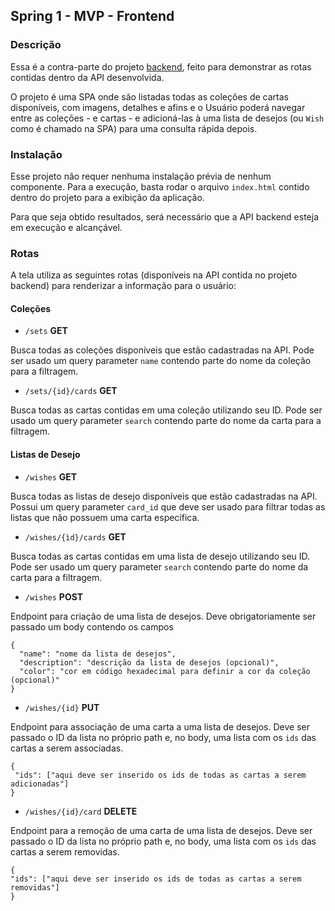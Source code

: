 ## Spring 1 - MVP - Frontend

### Descrição
Essa é a contra-parte do projeto [backend](https://github.com/stephaniefay/s1-mvp-backend), feito para demonstrar as
rotas contidas dentro da API desenvolvida.

O projeto é uma SPA onde são listadas todas as coleções de cartas disponíveis, com imagens, detalhes e afins e o Usuário
poderá navegar entre as coleções - e cartas - e adicioná-las à uma lista de desejos (ou `Wish` como é chamado na SPA) para
uma consulta rápida depois.

### Instalação
Esse projeto não requer nenhuma instalação prévia de nenhum componente. Para a execução, basta rodar o arquivo `index.html`
contido dentro do projeto para a exibição da aplicação.

Para que seja obtido resultados, será necessário que a API backend esteja em execução e alcançável.

### Rotas
A tela utiliza as seguintes rotas (disponíveis na API contida no projeto backend) para renderizar a informação para o usuário:

#### Coleções

 - `/sets` **GET**

Busca todas as coleções disponíveis que estão cadastradas na API. Pode ser usado um query parameter `name` contendo parte do nome da coleção para a filtragem.

 - `/sets/{id}/cards` **GET**

Busca todas as cartas contidas em uma coleção utilizando seu ID. Pode ser usado um query parameter `search` contendo parte do nome da carta para a filtragem.

#### Listas de Desejo

  - `/wishes` **GET** 
 
 Busca todas as listas de desejo disponíveis que estão cadastradas na API. Possui um query parameter `card_id` que deve ser usado para filtrar todas as listas que não possuem uma carta específica.
 
  - `/wishes/{ìd}/cards` **GET**
 
 Busca todas as cartas contidas em uma lista de desejo utilizando seu ID. Pode ser usado um query parameter `search` contendo parte do nome da carta para a filtragem.
 
  - `/wishes` **POST**
 
 Endpoint para criação de uma lista de desejos. Deve obrigatoriamente ser passado um body contendo os campos

```
{
  "name": "nome da lista de desejos",
  "description": "descrição da lista de desejos (opcional)",
  "color": "cor em código hexadecimal para definir a cor da coleção (opcional)"
}
```
  
  - `/wishes/{id}` **PUT** 
 
 Endpoint para associação de uma carta a uma lista de desejos. Deve ser passado o ID da lista no próprio path e, no body, uma lista com os `ids` das cartas a serem associadas.

 ```
{
  "ids": ["aqui deve ser inserido os ids de todas as cartas a serem adicionadas"]
}
```
 
   - `/wishes/{id}/card` **DELETE**
 
 Endpoint para a remoção de uma carta de uma lista de desejos. Deve ser passado o ID da lista no próprio path e, no body, uma lista com os `ids` das cartas a serem removidas.

  ```
{
  "ids": ["aqui deve ser inserido os ids de todas as cartas a serem removidas"]
}
```
